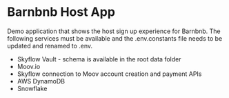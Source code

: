 # Barnbnb Host App

Demo application that shows the host sign up experience for Barnbnb. The following services must be
available and the .env.constants file needs to be updated and renamed to .env.

* Skyflow Vault - schema is available in the root data folder
* Moov.io
* Skyflow connection to Moov account creation and payment APIs
* AWS DynamoDB
* Snowflake